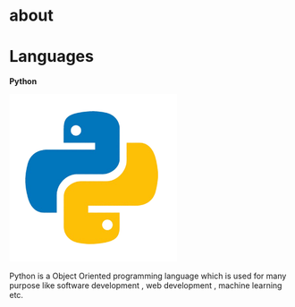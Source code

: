 # about


# Languages



**Python**


<img src="./python.png" alt="python" width="300px">


Python is a Object Oriented programming language which is used for many purpose like software development , web development , machine learning etc.


